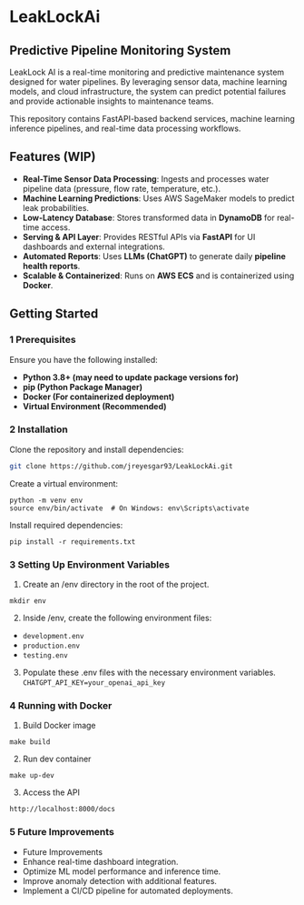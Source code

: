 # LeakLockAi
## Predictive Pipeline Monitoring System

LeakLock AI is a real-time monitoring and predictive maintenance system designed for water pipelines. By leveraging sensor data, machine learning models, and cloud infrastructure, the system can predict potential failures and provide actionable insights to maintenance teams.

This repository contains FastAPI-based backend services, machine learning inference pipelines, and real-time data processing workflows.

## **Features (WIP)**
- **Real-Time Sensor Data Processing**: Ingests and processes water pipeline data (pressure, flow rate, temperature, etc.).
- **Machine Learning Predictions**: Uses AWS SageMaker models to predict leak probabilities.
- **Low-Latency Database**: Stores transformed data in **DynamoDB** for real-time access.
- **Serving & API Layer**: Provides RESTful APIs via **FastAPI** for UI dashboards and external integrations.
- **Automated Reports**: Uses **LLMs (ChatGPT)** to generate daily **pipeline health reports**.
- **Scalable & Containerized**: Runs on **AWS ECS** and is containerized using **Docker**.

## **Getting Started**

### **1 Prerequisites**
Ensure you have the following installed:
- **Python 3.8+ (may need to update package versions for)**
- **pip (Python Package Manager)**
- **Docker (For containerized deployment)**
- **Virtual Environment (Recommended)**

### **2 Installation**
Clone the repository and install dependencies:

```bash
git clone https://github.com/jreyesgar93/LeakLockAi.git

```
Create a virtual environment:
```
python -m venv env
source env/bin/activate  # On Windows: env\Scripts\activate
```

Install required dependencies:
```
pip install -r requirements.txt
```
### **3 Setting Up Environment Variables**

1. Create an /env directory in the root of the project.
```
mkdir env
```
2. Inside /env, create the following environment files:

- `development.env`
- `production.env`
- `testing.env`
3. Populate these .env files with the necessary environment variables.
`CHATGPT_API_KEY=your_openai_api_key`

### **4 Running with Docker**

1. Build Docker image
```
make build
```
2. Run dev container 

```
make up-dev
```
3. Access the API
```
http://localhost:8000/docs
```

### **5 Future Improvements**
- Future Improvements
- Enhance real-time dashboard integration.
- Optimize ML model performance and inference time.
- Improve anomaly detection with additional features.
- Implement a CI/CD pipeline for automated deployments.